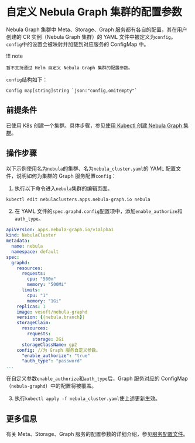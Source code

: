 # 自定义 Nebula Graph 集群的配置参数

Nebula Graph 集群中 Meta、Storage、Graph 服务都有各自的配置，其在用户创建的 CR 实例（Nebula Graph 集群）的 YAML 文件中被定义为`config`。`config`中的设置会被映射并加载到对应服务的 ConfigMap 中。

!!! note

    暂不支持通过 Helm 自定义 Nebula Graph 集群的配置参数。

`config`结构如下：

```
Config map[string]string `json:"config,omitempty"`
```

## 前提条件

已使用 K8s 创建一个集群。具体步骤，参见[使用 Kubectl 创建 Nebula Graph 集群](../3.deploy-nebula-graph-cluster/3.1create-cluster-with-kubectl.md)。

## 操作步骤

以下示例使用名为`nebula`的集群、名为`nebula_cluster.yaml`的 YAML 配置文件，说明如何为集群的 Graph 服务配置`config`：

1. 执行以下命令进入`nebula`集群的编辑页面。
   
  ```bash
  kubectl edit nebulaclusters.apps.nebula-graph.io nebula
  ```

2. 在 YAML 文件的`spec.graphd.config`配置项中，添加`enable_authorize`和`auth_type`。

  ```yaml
  apiVersion: apps.nebula-graph.io/v1alpha1
  kind: NebulaCluster
  metadata:
    name: nebula
    namespace: default
  spec:
    graphd:
      resources:
        requests:
          cpu: "500m"
          memory: "500Mi"
        limits:
          cpu: "1"
          memory: "1Gi"
      replicas: 1
      image: vesoft/nebula-graphd
      version: {{nebula.branch}}
      storageClaim:
        resources:
          requests:
            storage: 2Gi
        storageClassName: gp2
      config: //为 Graph 服务自定义参数。
        "enable_authorize": "true"
        "auth_type": "password"
  ...
  ```

在自定义参数`enable_authorize`和`auth_type`后，Graph 服务对应的 ConfigMap（`nebula-graphd`）中的配置将被覆盖。

3. 执行`kubectl apply -f nebula_cluster.yaml`使上述更新生效。
## 更多信息

有关 Meta、Storage、Graph 服务的配置参数的详细介绍，参见[服务配置文件](../../5.configurations-and-logs/1.configurations/1.configurations.md)。
